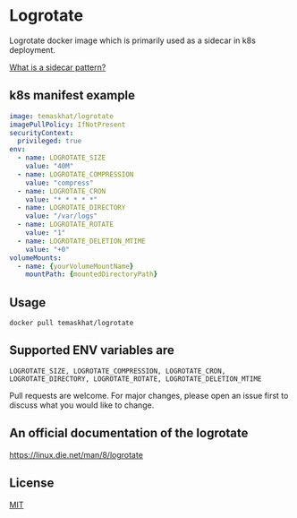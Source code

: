 # Logrotate

Logrotate docker image which is primarily used as a sidecar in k8s deployment.

[What is a sidecar pattern?](https://www.magalix.com/blog/the-sidecar-pattern)

## k8s manifest example

```yaml
image: temaskhat/logrotate
imagePullPolicy: IfNotPresent
securityContext:
  privileged: true
env:
  - name: LOGROTATE_SIZE
    value: "40M"
  - name: LOGROTATE_COMPRESSION
    value: "compress"
  - name: LOGROTATE_CRON
    value: "* * * * *"
  - name: LOGROTATE_DIRECTORY
    value: "/var/logs"
  - name: LOGROTATE_ROTATE
    value: "1"
  - name: LOGROTATE_DELETION_MTIME
    value: "+0"
volumeMounts:
  - name: {yourVolumeMountName}
    mountPath: {mountedDirectoryPath}
```

## Usage
```
docker pull temaskhat/logrotate
```
## Supported ENV variables are
```
LOGROTATE_SIZE, LOGROTATE_COMPRESSION, LOGROTATE_CRON, LOGROTATE_DIRECTORY, LOGROTATE_ROTATE, LOGROTATE_DELETION_MTIME
```

Pull requests are welcome. For major changes, please open an issue first to discuss what you would like to change.

## An official documentation of the logrotate
https://linux.die.net/man/8/logrotate

## License
[MIT](https://choosealicense.com/licenses/mit/)

